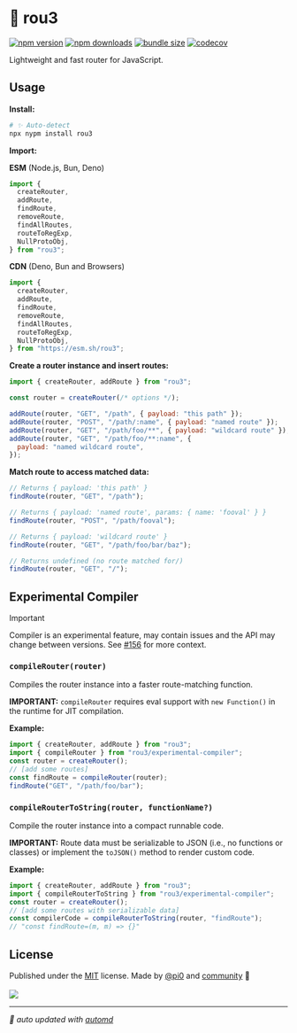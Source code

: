 # 🌳 rou3

<!-- automd:badges codecov bundlejs -->

[![npm version](https://img.shields.io/npm/v/rou3)](https://npmjs.com/package/rou3)
[![npm downloads](https://img.shields.io/npm/dm/rou3)](https://npm.chart.dev/rou3)
[![bundle size](https://img.shields.io/bundlejs/size/rou3)](https://bundlejs.com/?q=rou3)
[![codecov](https://img.shields.io/codecov/c/gh/h3js/rou3)](https://codecov.io/gh/h3js/rou3)

<!-- /automd -->

Lightweight and fast router for JavaScript.

## Usage

**Install:**

```sh
# ✨ Auto-detect
npx nypm install rou3
```

**Import:**

<!-- automd:jsimport cdn src="./src/index.ts"-->

**ESM** (Node.js, Bun, Deno)

```js
import {
  createRouter,
  addRoute,
  findRoute,
  removeRoute,
  findAllRoutes,
  routeToRegExp,
  NullProtoObj,
} from "rou3";
```

**CDN** (Deno, Bun and Browsers)

```js
import {
  createRouter,
  addRoute,
  findRoute,
  removeRoute,
  findAllRoutes,
  routeToRegExp,
  NullProtoObj,
} from "https://esm.sh/rou3";
```

<!-- /automd -->

**Create a router instance and insert routes:**

```js
import { createRouter, addRoute } from "rou3";

const router = createRouter(/* options */);

addRoute(router, "GET", "/path", { payload: "this path" });
addRoute(router, "POST", "/path/:name", { payload: "named route" });
addRoute(router, "GET", "/path/foo/**", { payload: "wildcard route" });
addRoute(router, "GET", "/path/foo/**:name", {
  payload: "named wildcard route",
});
```

**Match route to access matched data:**

```js
// Returns { payload: 'this path' }
findRoute(router, "GET", "/path");

// Returns { payload: 'named route', params: { name: 'fooval' } }
findRoute(router, "POST", "/path/fooval");

// Returns { payload: 'wildcard route' }
findRoute(router, "GET", "/path/foo/bar/baz");

// Returns undefined (no route matched for/)
findRoute(router, "GET", "/");
```

## Experimental Compiler

> [!IMPORTANT]
> Compiler is an experimental feature, may contain issues and the API may change between versions. See [#156](https://github.com/h3js/rou3/issues/156) for more context.

<!-- automd:jsdocs src="./src/compiler.ts" -->

### `compileRouter(router)`

Compiles the router instance into a faster route-matching function.

**IMPORTANT:** `compileRouter` requires eval support with `new Function()` in the runtime for JIT compilation.

**Example:**

```ts
import { createRouter, addRoute } from "rou3";
import { compileRouter } from "rou3/experimental-compiler";
const router = createRouter();
// [add some routes]
const findRoute = compileRouter(router);
findRoute("GET", "/path/foo/bar");
```

### `compileRouterToString(router, functionName?)`

Compile the router instance into a compact runnable code.

**IMPORTANT:** Route data must be serializable to JSON (i.e., no functions or classes) or implement the `toJSON()` method to render custom code.

**Example:**

```ts
import { createRouter, addRoute } from "rou3";
import { compileRouterToString } from "rou3/experimental-compiler";
const router = createRouter();
// [add some routes with serializable data]
const compilerCode = compileRouterToString(router, "findRoute");
// "const findRoute=(m, m) => {}"
```

<!--/automd -->

## License

<!-- automd:contributors license=MIT author="pi0" -->

Published under the [MIT](https://github.com/h3js/rou3/blob/main/LICENSE) license.
Made by [@pi0](https://github.com/pi0) and [community](https://github.com/h3js/rou3/graphs/contributors) 💛
<br><br>
<a href="https://github.com/h3js/rou3/graphs/contributors">
<img src="https://contrib.rocks/image?repo=h3js/rou3" />
</a>

<!-- /automd -->

<!-- automd:with-automd -->

---

_🤖 auto updated with [automd](https://automd.unjs.io)_

<!-- /automd -->

